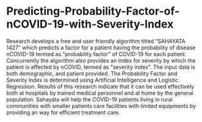 # Predicting-Probability-Factor-of-nCOVID-19-with-Severity-Index
Research develops a free and user friendly algorithm titled “SAHAYATA 1427” which predicts a factor for a patient having the probability of disease nCOVID-19 termed as "probability factor" of COVID-19 for each patient. Concurrently the algorithm also provides an index for severity by which the patient is affected by nCOVID, termed as "severity index". The input data is both demographic, and patient provided. The Probability Factor and Severity Index is determined using Artificial Intelligence and Logistic Regression. Results of this research indicate that it can be used effectively both at hospitals by trained medical personnel and at home by the general population. Sahayata will help the COVID-19 patients living in rural communities with smaller patients care facilities with limited equipments by providing an way for efficient treatment care.
